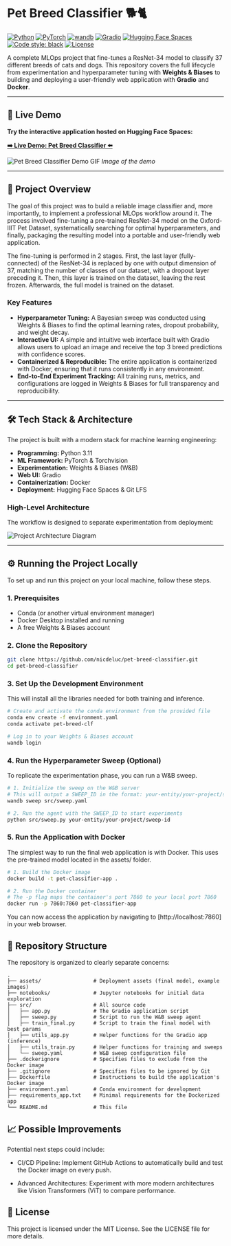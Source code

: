 # Pet Breed Classifier 🐕🐈

[![Python](https://img.shields.io/badge/Python-3.11-blue)](https://www.python.org/)
[![PyTorch](https://img.shields.io/badge/PyTorch-2.7-orange)](https://pytorch.org/)
[![wandb](https://img.shields.io/badge/W%26B-Tracked-yellow)](https://wandb.ai/nicdeluc-learning/pet-breed-classification)
[![Gradio](https://img.shields.io/badge/Gradio-UI-orange)](https://gradio.app/)
[![Hugging Face Spaces](https://img.shields.io/badge/%F0%9F%A4%97%20Hugging%20Face-Spaces-blue)](https://huggingface.co/spaces/nicdeluc/pet-breed-classifier)
[![Code style: black](https://img.shields.io/badge/code%20style-black-000000.svg)](https://github.com/psf/black)
[![License](https://img.shields.io/badge/License-MIT-green)](./LICENSE)

A complete MLOps project that fine-tunes a ResNet-34 model to classify 37 different breeds of cats and dogs. This repository covers the full lifecycle from experimentation and hyperparameter tuning with **Weights & Biases** to building and deploying a user-friendly web application with **Gradio** and **Docker**.

---

## 🚀 Live Demo

**Try the interactive application hosted on Hugging Face Spaces:**

**[➡️ Live Demo: Pet Breed Classifier ⬅️](https://huggingface.co/spaces/nicdeluc/pet-breed-classifier)**

![Pet Breed Classifier Demo GIF](https://huggingface.co/spaces/nicdeluc/pet-breed-classifier/resolve/main/demo.gif)
*Image of the demo*

---

## 📖 Project Overview

The goal of this project was to build a reliable image classifier and, more importantly, to implement a professional MLOps workflow around it. The process involved fine-tuning a pre-trained ResNet-34 model on the Oxford-IIIT Pet Dataset, systematically searching for optimal hyperparameters, and finally, packaging the resulting model into a portable and user-friendly web application.

The fine-tuning is performed in 2 stages. First, the last layer (fully-connected) of the ResNet-34 is replaced by one with output dimension of 37, matching the number of classes of our dataset, with a dropout layer preceding it. Then, this layer is trained on the dataset, leaving the rest frozen. Afterwards, the full model is trained on the dataset.

### Key Features
* **Hyperparameter Tuning:** A Bayesian sweep was conducted using Weights & Biases to find the optimal learning rates, dropout probability, and weight decay.
* **Interactive UI:** A simple and intuitive web interface built with Gradio allows users to upload an image and receive the top 3 breed predictions with confidence scores.
* **Containerized & Reproducible:** The entire application is containerized with Docker, ensuring that it runs consistently in any environment.
* **End-to-End Experiment Tracking:** All training runs, metrics, and configurations are logged in Weights & Biases for full transparency and reproducibility.

---

## 🛠️ Tech Stack & Architecture

The project is built with a modern stack for machine learning engineering:

* **Programming:** Python 3.11
* **ML Framework:** PyTorch & Torchvision
* **Experimentation:** Weights & Biases (W&B)
* **Web UI:** Gradio
* **Containerization:** Docker
* **Deployment:** Hugging Face Spaces & Git LFS

### High-Level Architecture
The workflow is designed to separate experimentation from deployment:

![Project Architecture Diagram](./assets/architecture.png)

---

## ⚙️ Running the Project Locally

To set up and run this project on your local machine, follow these steps.

### 1. Prerequisites
* Conda (or another virtual environment manager)
* Docker Desktop installed and running
* A free Weights & Biases account

### 2. Clone the Repository
```bash
git clone https://github.com/nicdeluc/pet-breed-classifier.git
cd pet-breed-classifier
```

### 3. Set Up the Development Environment
This will install all the libraries needed for both training and inference.

```bash
# Create and activate the conda environment from the provided file
conda env create -f environment.yaml
conda activate pet-breed-clf

# Log in to your Weights & Biases account
wandb login
```

### 4. Run the Hyperparameter Sweep (Optional)
To replicate the experimentation phase, you can run a W&B sweep.

```bash
# 1. Initialize the sweep on the W&B server
# This will output a SWEEP_ID in the format: your-entity/your-project/sweep-id
wandb sweep src/sweep.yaml

# 2. Run the agent with the SWEEP_ID to start experiments
python src/sweep.py your-entity/your-project/sweep-id
```

### 5. Run the Application with Docker
The simplest way to run the final web application is with Docker. This uses the pre-trained model located in the assets/ folder.

```bash
# 1. Build the Docker image
docker build -t pet-classifier-app .

# 2. Run the Docker container
# The -p flag maps the container's port 7860 to your local port 7860
docker run -p 7860:7860 pet-classifier-app
```

You can now access the application by navigating to [http://localhost:7860] in your web browser.

## 📂 Repository Structure
The repository is organized to clearly separate concerns:

```text
.
├── assets/                 # Deployment assets (final model, example images)
├── notebooks/              # Jupyter notebooks for initial data exploration
├── src/                    # All source code
│   ├── app.py              # The Gradio application script
│   ├── sweep.py            # Script to run the W&B sweep agent
│   ├── train_final.py      # Script to train the final model with best params
│   ├── utils_app.py        # Helper functions for the Gradio app (inference)
│   ├── utils_train.py      # Helper functions for training and sweeps
│   └── sweep.yaml          # W&B sweep configuration file
├── .dockerignore           # Specifies files to exclude from the Docker image
├── .gitignore              # Specifies files to be ignored by Git
├── Dockerfile              # Instructions to build the application's Docker image
├── environment.yaml        # Conda environment for development
├── requirements_app.txt    # Minimal requirements for the Dockerized app
└── README.md               # This file
```

## 📈 Possible Improvements
Potential next steps could include:

- CI/CD Pipeline: Implement GitHub Actions to automatically build and test the Docker image on every push.

- Advanced Architectures: Experiment with more modern architectures like Vision Transformers (ViT) to compare performance.

## 📄 License
This project is licensed under the MIT License. See the LICENSE file for more details.